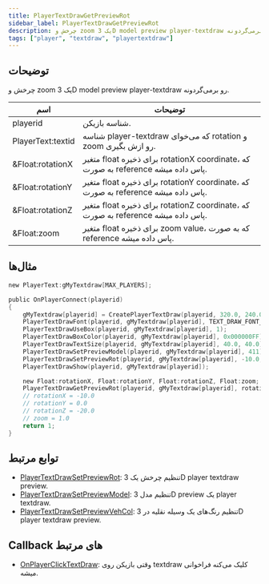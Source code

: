 ```yaml
---
title: PlayerTextDrawGetPreviewRot
sidebar_label: PlayerTextDrawGetPreviewRot
description: چرخش و zoom یک 3D model preview player-textdraw رو برمی‌گردونه.
tags: ["player", "textdraw", "playertextdraw"]
---
```


<VersionWarn version='omp v1.1.0.2612' />

## توضیحات

چرخش و zoom یک 3D model preview player-textdraw رو برمی‌گردونه.

| اسم               | توضیحات                                                                     |
| ----------------- | ------------------------------------------------------------------------------- |
| playerid          | شناسه بازیکن.                                                           |
| PlayerText:textid | شناسه player-textdraw که می‌خوای rotation و zoom رو ازش بگیری.                      |
| &Float:rotationX  | متغیر float برای ذخیره rotationX coordinate، که به صورت reference پاس داده میشه. |
| &Float:rotationY  | متغیر float برای ذخیره rotationY coordinate، که به صورت reference پاس داده میشه. |
| &Float:rotationZ  | متغیر float برای ذخیره rotationZ coordinate، که به صورت reference پاس داده میشه. |
| &Float:zoom       | متغیر float برای ذخیره zoom value، که به صورت reference پاس داده میشه.           |

## مثال‌ها

```c
new PlayerText:gMyTextdraw[MAX_PLAYERS];

public OnPlayerConnect(playerid)
{
    gMyTextdraw[playerid] = CreatePlayerTextDraw(playerid, 320.0, 240.0, "_");
    PlayerTextDrawFont(playerid, gMyTextdraw[playerid], TEXT_DRAW_FONT_MODEL_PREVIEW);
    PlayerTextDrawUseBox(playerid, gMyTextdraw[playerid], 1);
    PlayerTextDrawBoxColor(playerid, gMyTextdraw[playerid], 0x000000FF);
    PlayerTextDrawTextSize(playerid, gMyTextdraw[playerid], 40.0, 40.0);
    PlayerTextDrawSetPreviewModel(playerid, gMyTextdraw[playerid], 411);
    PlayerTextDrawSetPreviewRot(playerid, gMyTextdraw[playerid], -10.0, 0.0, -20.0, 1.0);
    PlayerTextDrawShow(playerid, gMyTextdraw[playerid]);

    new Float:rotationX, Float:rotationY, Float:rotationZ, Float:zoom;
    PlayerTextDrawGetPreviewRot(playerid, gMyTextdraw[playerid], rotationX, rotationY, rotationZ, zoom);
    // rotationX = -10.0
    // rotationY = 0.0
    // rotationZ = -20.0
    // zoom = 1.0
    return 1;
}
```

## توابع مرتبط

- [PlayerTextDrawSetPreviewRot](PlayerTextDrawSetPreviewRot): تنظیم چرخش یک 3D player textdraw preview.
- [PlayerTextDrawSetPreviewModel](PlayerTextDrawSetPreviewModel): تنظیم مدل 3D preview یک player textdraw.
- [PlayerTextDrawSetPreviewVehCol](PlayerTextDrawSetPreviewVehCol): تنظیم رنگ‌های یک وسیله نقلیه در 3D player textdraw preview.

## Callback های مرتبط

- [OnPlayerClickTextDraw](../callbacks/OnPlayerClickTextDraw): وقتی بازیکن روی textdraw کلیک می‌کنه فراخوانی میشه.